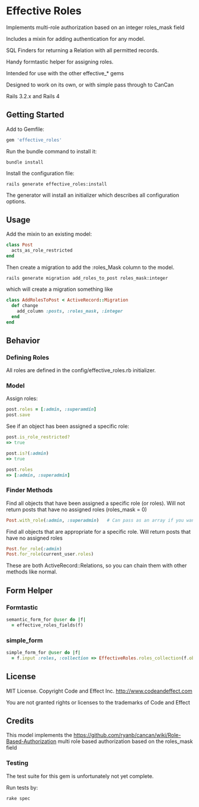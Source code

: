 # Effective Roles

Implements multi-role authorization based on an integer roles_mask field

Includes a mixin for adding authentication for any model.

SQL Finders for returning a Relation with all permitted records.

Handy formtastic helper for assigning roles.

Intended for use with the other effective_* gems

Designed to work on its own, or with simple pass through to CanCan

Rails 3.2.x and Rails 4


## Getting Started

Add to Gemfile:

```ruby
gem 'effective_roles'
```

Run the bundle command to install it:

```console
bundle install
```

Install the configuration file:

```console
rails generate effective_roles:install
```

The generator will install an initializer which describes all configuration options.

## Usage

Add the mixin to an existing model:

```ruby
class Post
  acts_as_role_restricted
end
```

Then create a migration to add the :roles_Mask column to the model.

```console
rails generate migration add_roles_to_post roles_mask:integer
```

which will create a migration something like

```ruby
class AddRolesToPost < ActiveRecord::Migration
  def change
    add_column :posts, :roles_mask, :integer
  end
end
```

## Behavior

### Defining Roles

All roles are defined in the config/effective_roles.rb initializer.

### Model

Assign roles:

```ruby
post.roles = [:admin, :superamdin]
post.save
```

See if an object has been assigned a specific role:

```ruby
post.is_role_restricted?
=> true

post.is?(:admin)
=> true

post.roles
=> [:admin, :superadmin]
```

### Finder Methods

Find all objects that have been assigned a specific role (or roles).  Will not return posts that have no assigned roles (roles_mask = 0)

```ruby
Post.with_role(:admin, :superadmin)   # Can pass as an array if you want
```

Find all objects that are appropriate for a specific role.  Will return posts that have no assigned roles

```ruby
Post.for_role(:admin)
Post.for_role(current_user.roles)
```

These are both ActiveRecord::Relations, so you can chain them with other methods like normal.

## Form Helper

### Formtastic

```ruby
semantic_form_for @user do |f|
  = effective_roles_fields(f)
```

### simple_form

```ruby
simple_form_for @user do |f|
  = f.input :roles, :collection => EffectiveRoles.roles_collection(f.object), :as => :check_boxes 
```

## License

MIT License.  Copyright Code and Effect Inc. http://www.codeandeffect.com

You are not granted rights or licenses to the trademarks of Code and Effect

## Credits

This model implements the https://github.com/ryanb/cancan/wiki/Role-Based-Authorization multi role based authorization based on the roles_mask field

### Testing

The test suite for this gem is unfortunately not yet complete.

Run tests by:

```ruby
rake spec
```
